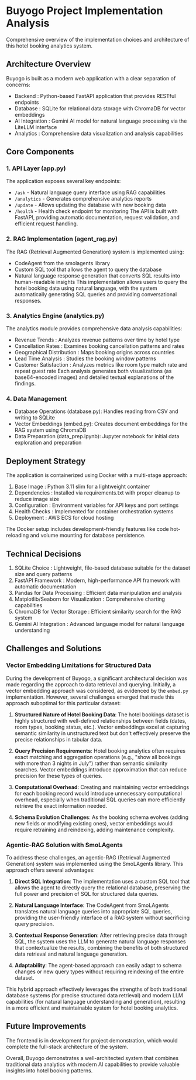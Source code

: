 # Buyogo Project Implementation Analysis
Comprehensive overview of the implementation choices and architecture of this hotel booking analytics system.

## Architecture Overview
Buyogo is built as a modern web application with a clear separation of concerns:

- Backend : Python-based FastAPI application that provides RESTful endpoints
- Database : SQLite for relational data storage with ChromaDB for vector embeddings
- AI Integration : Gemini AI model for natural language processing via the LiteLLM interface
- Analytics : Comprehensive data visualization and analysis capabilities
## Core Components
### 1. API Layer (app.py)
The application exposes several key endpoints:

- `/ask` - Natural language query interface using RAG capabilities
- `/analytics` - Generates comprehensive analytics reports
- `/update` - Allows updating the database with new booking data
- `/health` - Health check endpoint for monitoring
The API is built with FastAPI, providing automatic documentation, request validation, and efficient request handling.

### 2. RAG Implementation (agent_rag.py)
The RAG (Retrieval Augmented Generation) system is implemented using:

- CodeAgent from the smolagents library
- Custom SQL tool that allows the agent to query the database
- Natural language response generation that converts SQL results into human-readable insights
This implementation allows users to query the hotel booking data using natural language, with the system automatically generating SQL queries and providing conversational responses.

### 3. Analytics Engine (analytics.py)
The analytics module provides comprehensive data analysis capabilities:

- Revenue Trends : Analyzes revenue patterns over time by hotel type
- Cancellation Rates : Examines booking cancellation patterns and rates
- Geographical Distribution : Maps booking origins across countries
- Lead Time Analysis : Studies the booking window patterns
- Customer Satisfaction : Analyzes metrics like room type match rate and repeat guest rate
Each analysis generates both visualizations (as base64-encoded images) and detailed textual explanations of the findings.

### 4. Data Management
- Database Operations (database.py): Handles reading from CSV and writing to SQLite
- Vector Embeddings (embed.py): Creates document embeddings for the RAG system using ChromaDB
- Data Preparation (data_prep.ipynb): Jupyter notebook for initial data exploration and preparation
## Deployment Strategy
The application is containerized using Docker with a multi-stage approach:

1. Base Image : Python 3.11 slim for a lightweight container
2. Dependencies : Installed via requirements.txt with proper cleanup to reduce image size
3. Configuration : Environment variables for API keys and port settings
4. Health Checks : Implemented for container orchestration systems
5. Deployment : AWS ECS for cloud hosting

The Docker setup includes development-friendly features like code hot-reloading and volume mounting for database persistence.

## Technical Decisions
1. SQLite Choice : Lightweight, file-based database suitable for the dataset size and query patterns
2. FastAPI Framework : Modern, high-performance API framework with automatic documentation
3. Pandas for Data Processing : Efficient data manipulation and analysis
4. Matplotlib/Seaborn for Visualization : Comprehensive charting capabilities
5. ChromaDB for Vector Storage : Efficient similarity search for the RAG system
6. Gemini AI Integration : Advanced language model for natural language understanding
## Challenges and Solutions

### Vector Embedding Limitations for Structured Data
During the development of Buyogo, a significant architectural decision was made regarding the approach to data retrieval and querying. Initially, a vector embedding approach was considered, as evidenced by the `embed.py` implementation. However, several challenges emerged that made this approach suboptimal for this particular dataset:

1. **Structured Nature of Hotel Booking Data**: The hotel bookings dataset is highly structured with well-defined relationships between fields (dates, room types, booking status, etc.). Vector embeddings excel at capturing semantic similarity in unstructured text but don't effectively preserve the precise relationships in tabular data.

2. **Query Precision Requirements**: Hotel booking analytics often requires exact matching and aggregation operations (e.g., "show all bookings with more than 3 nights in July") rather than semantic similarity searches. Vector embeddings introduce approximation that can reduce precision for these types of queries.

3. **Computational Overhead**: Creating and maintaining vector embeddings for each booking record would introduce unnecessary computational overhead, especially when traditional SQL queries can more efficiently retrieve the exact information needed.

4. **Schema Evolution Challenges**: As the booking schema evolves (adding new fields or modifying existing ones), vector embeddings would require retraining and reindexing, adding maintenance complexity.

### Agentic-RAG Solution with SmoLAgents
To address these challenges, an agentic-RAG (Retrieval Augmented Generation) system was implemented using the SmoLAgents library. This approach offers several advantages:

1. **Direct SQL Integration**: The implementation uses a custom SQL tool that allows the agent to directly query the relational database, preserving the full power and precision of SQL for structured data queries.

2. **Natural Language Interface**: The CodeAgent from SmoLAgents translates natural language queries into appropriate SQL queries, providing the user-friendly interface of a RAG system without sacrificing query precision.

3. **Contextual Response Generation**: After retrieving precise data through SQL, the system uses the LLM to generate natural language responses that contextualize the results, combining the benefits of both structured data retrieval and natural language generation.

4. **Adaptability**: The agent-based approach can easily adapt to schema changes or new query types without requiring reindexing of the entire dataset.

This hybrid approach effectively leverages the strengths of both traditional database systems (for precise structured data retrieval) and modern LLM capabilities (for natural language understanding and generation), resulting in a more efficient and maintainable system for hotel booking analytics.

## Future Improvements
The frontend is in development for project demonstration, which would complete the full-stack architecture of the system.

Overall, Buyogo demonstrates a well-architected system that combines traditional data analytics with modern AI capabilities to provide valuable insights into hotel booking patterns.
